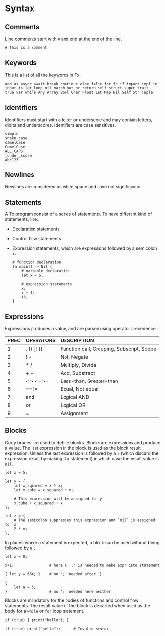 # Syntax

## Comments

Line comments start with `#` and end at the end of the line.

    # This is a comment

## Keywords

This is a list of all the keywords in Tx.

    and as async await break continue else false for fn if import impl in
    inout is let loop nil match out or return self struct super trait
    true var while Any Array Bool Char Float Int Map Nil Self Str Tuple

## Identifiers

Identifiers must start with a letter or underscore and may contain letters,
digits and underscores. Identifiers are case sensitives.

    simple
    snake_case
    camelCase
    CamelCase
    ALL_CAPS
    _under_score
    abc123

## Newlines

Newlines are considered as white space and have not significance

## Statements

A Tx program consist of a series of statements. Tx have different kind of
statements, like:

- Declaration statements
- Control flow statements
- Expression statements, which are expressions followed by a semicolon `;`.

    ```
    # function declaration
    fn main() -> Nil {
        # variable declaration
        let x = 5;

        # expression statements
        x;
        x + 1;
        15;
    }
    ```

## Expressions

Expressions produces a value, and are parsed using operator precedence. 

| PREC  | OPERATORS     | DESCRIPTION                               |
|:------|:--------------|:------------------------------------------|
|1      | . () [] {}    | Function call, Grouping, Subscript, Scope |
|2      | ! -           | Not, Negate                               |
|3      | * /           | Multiply, Divide                          |
|4      | + -           | Add, Substract                            |
|5      | < > <= >=     | Less-than, Greater-than                   |
|6      | == !=         | Equal, Not equal                          |
|7      | and           | Logical AND                               |
|8      | or            | Logical OR                                |
|9      | =             | Assignment                                |

## Blocks

Curly braces are used to define blocks. Blocks are expressions and produce a
value. The last expression in the block is used as the block result
expression. Unless the last expression is followed by a `;` (which discard 
the expression result by making it a statement) in which case the 
result value is `nil`.
    
    let x = 5;

    let y = {
        let x_squared = x * x;
        let x_cube = x_squared * x;

        # This expression will be assigned to 'y'
        x_cube + x_squared + x
    };

    let z = {
        # The semicolon suppresses this expression and `nil` is assigned to `z`
        2 * x;
    };

In places where a statement is expected, a block can be used without being 
followed  by a `;`

    let x = 0;

    x+1;                # here a ';' is needed to make expr into statement

    { let y = 666; }    # no ';' needed after '}'

    {
        let a = 5;
    }                   # no ';' needed here neither
    
Blocks are mandatory for the bodies of functions and control flow statements. 
The result value of the block is discarted when used as the body for a 
`while` or `for` loop statement.

    if (true) { print("hello"); }

    if (true) print("hello");      # Invalid syntax 


